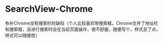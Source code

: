 # SearchView-Chrome
弥补Chrome没有搜索栏的缺陷（个人比较喜欢带搜索框，Chrome合并了地址栏和搜索框，且进行搜索时会在当前页面操作，很不舒服，随便写个，样式丑了点，样式可以随便改）
